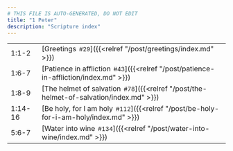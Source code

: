 ```yaml
---
# THIS FILE IS AUTO-GENERATED, DO NOT EDIT
title: "1 Peter"
description: "Scripture index"
---
```


|  |  |
| --- | --- |
| 1:1-2 | [Greetings<span style="font-size:smaller; padding-left:0.5em;">#29</span>]({{<relref "/post/greetings/index.md" >}}) |
| 1:6-7 | [Patience in affliction<span style="font-size:smaller; padding-left:0.5em;">#43</span>]({{<relref "/post/patience-in-affliction/index.md" >}}) |
| 1:8-9 | [The helmet of salvation<span style="font-size:smaller; padding-left:0.5em;">#78</span>]({{<relref "/post/the-helmet-of-salvation/index.md" >}}) |
| 1:14-16 | [Be holy, for I am holy<span style="font-size:smaller; padding-left:0.5em;">#112</span>]({{<relref "/post/be-holy-for-i-am-holy/index.md" >}}) |
| 5:6-7 | [Water into wine<span style="font-size:smaller; padding-left:0.5em;">#134</span>]({{<relref "/post/water-into-wine/index.md" >}}) |
